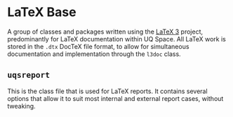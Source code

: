 LaTeX Base
==========

A group of classes and packages written using the
[LaTeX 3](https://www.latex-project.org/latex3/) project, predominantly for LaTeX
documentation within UQ Space. All LaTeX work is stored in the `.dtx` DocTeX
file format, to allow for simultaneous documentation and implementation through
the `l3doc` class.

`uqsreport`
---------
This is the class file that is used for LaTeX reports. It contains several
options that allow it to suit most internal and external report cases, without
tweaking.